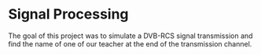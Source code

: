 # Signal Processing

The goal of this project was to simulate a DVB-RCS signal transmission and find the name of one of our teacher at the end of the transmission channel.

